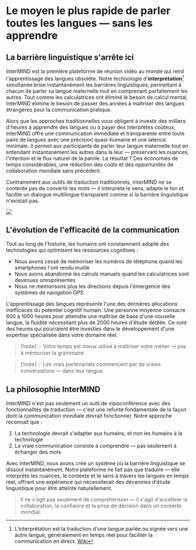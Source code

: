 # Le moyen le plus rapide de parler toutes les langues — sans les apprendre

## La barrière linguistique s'arrête ici

InterMIND est la première plateforme de réunion vidéo au monde qui rend l'apprentissage des langues obsolète. Notre technologie d'**interprétation**[^1] simultanée brise instantanément les barrières linguistiques, permettant à chacun de parler sa langue maternelle tout en comprenant parfaitement les autres. Tout comme les calculatrices ont éliminé le besoin de calcul mental, InterMIND élimine le besoin de passer des années à maîtriser des langues étrangères pour la communication pratique.

Alors que les approches traditionnelles vous obligent à investir des milliers d'heures à apprendre des langues ou à payer des interprètes coûteux, InterMIND offre une communication immédiate et transparente entre toute paire de langues avec une précision quasi-humaine et une latence minimale. Il permet aux participants de parler leur langue maternelle tout en entendant instantanément les autres dans la leur — préservant les nuances, l'intention et le flux naturel de la parole. Le résultat ? Des économies de temps considérables, une réduction des coûts et des opportunités de collaboration mondiale sans précédent.

Contrairement aux outils de traduction traditionnels, InterMIND ne se contente pas de convertir les mots — il interprète le sens, adapte le ton et facilite un dialogue multilingue transparent comme si la barrière linguistique n'existait pas.

[^1]: L'interprétation est la traduction d'une langue parlée ou signée vers une autre langue, généralement en temps réel pour faciliter la communication en direct. [Wiki](https://en.wikipedia.org/wiki/Language_interpretation)

![](/1d.png)

## L'évolution de l'efficacité de la communication

Tout au long de l'histoire, les humains ont constamment adopté des technologies qui optimisent les ressources cognitives :

- Nous avons cessé de mémoriser les numéros de téléphone quand les smartphones l'ont rendu inutile
- Nous avons abandonné les calculs manuels quand les calculatrices sont devenues omniprésentes
- Nous ne mémorisons plus les directions depuis l'émergence des systèmes de navigation GPS

L'apprentissage des langues représente l'une des dernières allocations inefficaces du potentiel cognitif humain. Une personne moyenne consacre 600 à 1000 heures pour atteindre une maîtrise de base d'une nouvelle langue, la fluidité nécessitant plus de 2000 heures d'étude dédiée. Ce sont des heures qui pourraient être investies dans le développement d'une expertise spécialisée dans votre domaine réel.

> [!note] 💡 Votre temps est mieux utilisé à maîtriser votre métier — pas à mémoriser la grammaire.

> [!note] 💡 Les vrais partenariats commencent par de vraies conversations — dans leur langue.

## La philosophie InterMIND

InterMIND n'est pas seulement un outil de visioconférence avec des fonctionnalités de traduction — c'est une refonte fondamentale de la façon dont la communication mondiale devrait fonctionner. Notre approche reconnaît que :

1. La technologie devrait s'adapter aux humains, et non les humains à la technologie
2. La vraie communication consiste à comprendre — pas seulement à échanger des mots

Avec InterMIND, nous avons créé un système où la barrière linguistique se dissout instantanément. Notre plateforme ne fait pas que traduire — elle interprète les nuances, le contexte et le sens à travers les langues en temps réel, offrant une expérience qui nécessiterait des décennies d'étude linguistique pour être atteinte naturellement.

> Il ne s'agit pas seulement de compréhension — il s'agit d'accélérer la collaboration, la confiance et la prise de décision dans un contexte mondial.